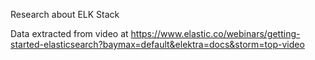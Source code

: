 Research about ELK Stack

Data extracted from video at https://www.elastic.co/webinars/getting-started-elasticsearch?baymax=default&elektra=docs&storm=top-video